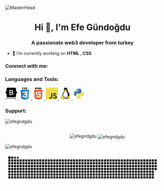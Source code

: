 ![MasterHead](https://miro.medium.com/v2/resize:fit:1400/0*yRhQ28Nd53cTSCR6)
<h1 align="center">Hi 👋, I'm Efe Gündoğdu</h1>
<h3 align="center">A passionate web3 developer from turkey</h3>

- 🔭 I’m currently working on **HTML , CSS**

<h3 align="left">Connect with me:</h3>
<p align="left">
</p>

<h3 align="left">Languages and Tools:</h3>
<p align="left"> <a href="https://getbootstrap.com" target="_blank" rel="noreferrer"> <img src="https://raw.githubusercontent.com/devicons/devicon/master/icons/bootstrap/bootstrap-plain-wordmark.svg" alt="bootstrap" width="40" height="40"/> </a> <a href="https://www.w3schools.com/css/" target="_blank" rel="noreferrer"> <img src="https://raw.githubusercontent.com/devicons/devicon/master/icons/css3/css3-original-wordmark.svg" alt="css3" width="40" height="40"/> </a> <a href="https://www.w3.org/html/" target="_blank" rel="noreferrer"> <img src="https://raw.githubusercontent.com/devicons/devicon/master/icons/html5/html5-original-wordmark.svg" alt="html5" width="40" height="40"/> </a> <a href="https://developer.mozilla.org/en-US/docs/Web/JavaScript" target="_blank" rel="noreferrer"> <img src="https://raw.githubusercontent.com/devicons/devicon/master/icons/javascript/javascript-original.svg" alt="javascript" width="40" height="40"/> </a> <a href="https://www.linux.org/" target="_blank" rel="noreferrer"> <img src="https://raw.githubusercontent.com/devicons/devicon/master/icons/linux/linux-original.svg" alt="linux" width="40" height="40"/> </a> <a href="https://www.python.org" target="_blank" rel="noreferrer"> <img src="https://raw.githubusercontent.com/devicons/devicon/master/icons/python/python-original.svg" alt="python" width="40" height="40"/> </a> </p>

<h3 align="left">Support:</h3>
<p><a href="https://www.buymeacoffee.com/efegndgdu"> <img align="left" src="https://cdn.buymeacoffee.com/buttons/v2/default-yellow.png" height="50" width="210" alt="efegndgdu" /></a></p><br><br>

<p><img align="left" src="https://github-readme-stats.vercel.app/api/top-langs?username=efegndgdu&show_icons=true&locale=en&layout=compact" alt="efegndgdu" /></p>

<p>&nbsp;<img align="center" src="https://github-readme-stats.vercel.app/api?username=efegndgdu&show_icons=true&locale=en" alt="efegndgdu" /></p>

<p><img align="center" src="https://github-readme-streak-stats.herokuapp.com/?user=efegndgdu&" alt="efegndgdu" /></p>

<picture>
  <source media="(prefers-color-scheme: dark)" srcset="https://raw.githubusercontent.com/efegndgdu/efegndgdu/output/github-contribution-grid-snake-dark.svg">
  <source media="(prefers-color-scheme: light)" srcset="https://raw.githubusercontent.com/efegndgdu/efegndgdu/output/github-contribution-grid-snake.svg">
  <img alt="github contribution grid snake animation" src="https://raw.githubusercontent.com/efegndgdu/efegndgdu/output/github-contribution-grid-snake.svg">
</picture>

